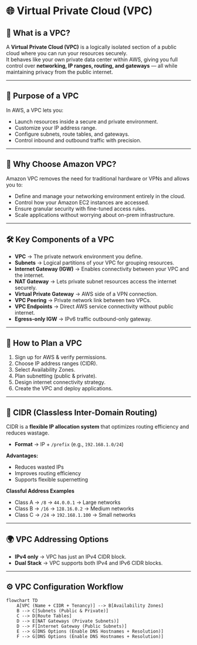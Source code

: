# 🌐 Virtual Private Cloud (VPC)

## 🔹 What is a VPC?
A **Virtual Private Cloud (VPC)** is a logically isolated section of a public cloud where you can run your resources securely.  
It behaves like your own private data center within AWS, giving you full control over **networking, IP ranges, routing, and gateways** — all while maintaining privacy from the public internet.

---

## 🎯 Purpose of a VPC
In AWS, a VPC lets you:
- Launch resources inside a secure and private environment.
- Customize your IP address range.
- Configure subnets, route tables, and gateways.
- Control inbound and outbound traffic with precision.

---

## 🚀 Why Choose Amazon VPC?
Amazon VPC removes the need for traditional hardware or VPNs and allows you to:
- Define and manage your networking environment entirely in the cloud.
- Control how your Amazon EC2 instances are accessed.
- Ensure granular security with fine-tuned access rules.
- Scale applications without worrying about on-prem infrastructure.

---

## 🛠️ Key Components of a VPC
- **VPC** → The private network environment you define.  
- **Subnets** → Logical partitions of your VPC for grouping resources.  
- **Internet Gateway (IGW)** → Enables connectivity between your VPC and the internet.  
- **NAT Gateway** → Lets private subnet resources access the internet securely.  
- **Virtual Private Gateway** → AWS side of a VPN connection.  
- **VPC Peering** → Private network link between two VPCs.  
- **VPC Endpoints** → Direct AWS service connectivity without public internet.  
- **Egress-only IGW** → IPv6 traffic outbound-only gateway.  

---

## 📝 How to Plan a VPC
1. Sign up for AWS & verify permissions.  
2. Choose IP address ranges (CIDR).  
3. Select Availability Zones.  
4. Plan subnetting (public & private).  
5. Design internet connectivity strategy.  
6. Create the VPC and deploy applications.  

---

## 📌 CIDR (Classless Inter-Domain Routing)
CIDR is a **flexible IP allocation system** that optimizes routing efficiency and reduces wastage.

- **Format** → IP + `/prefix` (e.g., `192.168.1.0/24`)  

**Advantages:**
- Reduces wasted IPs  
- Improves routing efficiency  
- Supports flexible supernetting  

**Classful Address Examples**
- Class A → `/8` → `44.0.0.1` → Large networks  
- Class B → `/16` → `128.16.0.2` → Medium networks  
- Class C → `/24` → `192.168.1.100` → Small networks  

---

## 🌍 VPC Addressing Options
- **IPv4 only** → VPC has just an IPv4 CIDR block.  
- **Dual Stack** → VPC supports both IPv4 and IPv6 CIDR blocks.  

---

## ⚙️ VPC Configuration Workflow
```mermaid
flowchart TD
    A[VPC (Name + CIDR + Tenancy)] --> B[Availability Zones]
    B --> C[Subnets (Public & Private)]
    C --> D[Route Tables]
    D --> E[NAT Gateways (Private Subnets)]
    D --> F[Internet Gateway (Public Subnets)]
    E --> G[DNS Options (Enable DNS Hostnames + Resolution)]
    F --> G[DNS Options (Enable DNS Hostnames + Resolution)]
